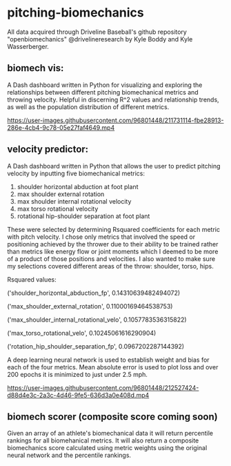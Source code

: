 # pitching-biomechanics
All data acquired through Driveline Baseball's github repository "openbiomechanics" @drivelineresearch by Kyle Boddy and Kyle Wasserberger.
## biomech vis:
A Dash dashboard written in Python for visualizing and exploring the relationships between different pitching biomechanical metrics and throwing velocity. Helpful in discerning R^2 values and relationship trends, as well as the population distribution of different metrics.

https://user-images.githubusercontent.com/96801448/211731114-fbe28913-286e-4cb4-9c78-05e27faf4649.mp4

## velocity predictor:
A Dash dashboard written in Python that allows the user to predict pitching velocity by inputting five biomechanical metrics:
1. shoulder horizontal abduction at foot plant
2. max shoulder external rotation
3. max shoulder internal rotational velocity
4. max torso rotational velocity
5. rotational hip-shoulder separation at foot plant

These were selected by determining Rsquared coefficients for each metric with pitch velocity. I chose only metrics that involved the speed or positioning achieved by the thrower due to their ability to be trained rather than metrics like energy flow or joint moments which I deemed to be more of a product of those positions and velocities. I also wanted to make sure my selections covered different areas of the throw: shoulder, torso, hips.

Rsquared values:

('shoulder_horizontal_abduction_fp', 0.14310639482494072)

('max_shoulder_external_rotation', 0.11000169464538753)

('max_shoulder_internal_rotational_velo', 0.1057783536315822)

('max_torso_rotational_velo', 0.10245061616290904)

('rotation_hip_shoulder_separation_fp', 0.0967202287144392)

A deep learning neural network is used to establish weight and bias for each of the four metrics. Mean absolute error is used to plot loss and over 200 epochs it is minimized to just under 2.5 mph.

https://user-images.githubusercontent.com/96801448/212527424-d88d4e3c-2a3c-4d46-9fe5-636d3a0e408d.mp4

## biomech scorer (composite score coming soon)
Given an array of an athlete's biomechanical data it will return percentile rankings for all biomehanical metrics. It will also return a composite biomechanics score calculated using metric weights using the original neural network and the percentile rankings.
